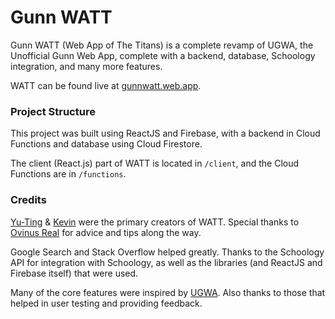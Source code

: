 # Gunn WATT

Gunn WATT (Web App of The Titans) is a complete revamp of UGWA, the Unofficial Gunn Web App, complete with a backend, database, Schoology integration, and many more features.

WATT can be found live at [gunnwatt.web.app](https://gunnwatt.web.app).

### Project Structure
This project was built using ReactJS and Firebase, with a backend in Cloud Functions and database using Cloud Firestore.

The client (React.js) part of WATT is located in `/client`, and the Cloud Functions are in `/functions`.


### Credits
[Yu-Ting](https://github.com/ytchang05) & [Kevin](https://github.com/ky28059) were the primary creators of WATT. Special thanks to [Ovinus Real](https://sheeptester.github.io) for advice and tips along the way.

Google Search and Stack Overflow helped greatly. Thanks to the Schoology API for integration with Schoology, as well as the libraries (and ReactJS and Firebase itself) that were used.

Many of the core features were inspired by [UGWA](https://github.com/Orbiit/gunn-web-app). Also thanks to those that helped in user testing and providing feedback.
